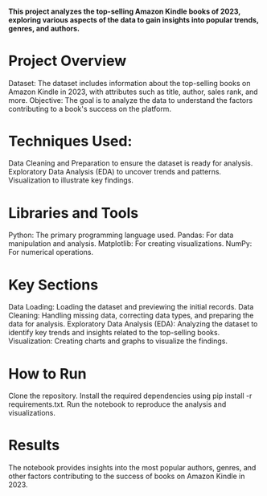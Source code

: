 #### This project analyzes the top-selling Amazon Kindle books of 2023, exploring various aspects of the data to gain insights into popular trends, genres, and authors.

# Project Overview
Dataset: The dataset includes information about the top-selling books on Amazon Kindle in 2023, with attributes such as title, author, sales rank, and more.
Objective: The goal is to analyze the data to understand the factors contributing to a book's success on the platform.

# Techniques Used:
Data Cleaning and Preparation to ensure the dataset is ready for analysis.
Exploratory Data Analysis (EDA) to uncover trends and patterns.
Visualization to illustrate key findings.

# Libraries and Tools
Python: The primary programming language used.
Pandas: For data manipulation and analysis.
Matplotlib: For creating visualizations.
NumPy: For numerical operations.

# Key Sections
Data Loading: Loading the dataset and previewing the initial records.
Data Cleaning: Handling missing data, correcting data types, and preparing the data for analysis.
Exploratory Data Analysis (EDA): Analyzing the dataset to identify key trends and insights related to the top-selling books.
Visualization: Creating charts and graphs to visualize the findings.

# How to Run
Clone the repository.
Install the required dependencies using pip install -r requirements.txt.
Run the notebook to reproduce the analysis and visualizations.

# Results
The notebook provides insights into the most popular authors, genres, and other factors contributing to the success of books on Amazon Kindle in 2023.
